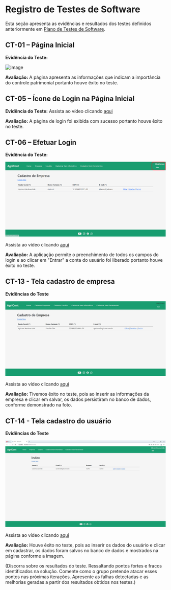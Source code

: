 # Registro de Testes de Software

Esta seção apresenta as evidências e resultados dos testes definidos anteriormente em [Plano de Testes de Software](https://github.com/ICEI-PUC-Minas-PMV-ADS/pmv-ads-2022-2-e2-proj-int-t5-projeto-agricont/blob/main/docs/08-Plano%20de%20Testes%20de%20Software.md).

## CT-01 – Página Inicial

**Evidência do Teste:** 

![image](https://user-images.githubusercontent.com/85913563/198852326-c36edf36-7fb0-4dc5-a1f9-e896b593e68c.png)

**Avaliação:** A página apresenta as informações que indicam a importância do controle patrimonial portanto houve êxito no teste.

## CT-05 – Ícone de Login na Página Inicial

**Evidência do Teste:** Assista ao vídeo clicando [aqui](https://github.com/ICEI-PUC-Minas-PMV-ADS/pmv-ads-2022-2-e2-proj-int-t5-projeto-agricont/blob/main/presentation/Etapa%203%20%20Videos/ETS-CT05.mp4)

**Avaliação:** A página de login foi exibida com sucesso portanto houve êxito no teste.

## CT-06 – Efetuar Login


**Evidência do Teste:** 

<img src="img/Teste_Login.png">

Assista ao vídeo clicando [aqui](https://github.com/ICEI-PUC-Minas-PMV-ADS/pmv-ads-2022-2-e2-proj-int-t5-projeto-agricont/blob/main/presentation/Etapa%203%20%20Videos/ETS-CT06.mp4)

**Avaliação:** A aplicação permite o preenchimento de todos os campos do login e ao clicar em "Entrar" a conta do usuário foi liberado portanto houve êxito no teste.

## CT-13 - Tela cadastro de empresa

**Evidências do Teste**

<img src="img/Teste_Cadastro_Empresa.jpg">

Assista ao vídeo clicando [aqui](https://github.com/ICEI-PUC-Minas-PMV-ADS/pmv-ads-2022-2-e2-proj-int-t5-projeto-agricont/blob/main/presentation/Etapa%203%20%20Videos/ETS-CT13.mp4)

**Avaliação:** Tivemos êxito no teste, pois ao inserir as informações da empresa e clicar em salvar, os dados persistiram no banco de dados, conforme demonstrado na foto.

 ## CT-14 - Tela cadastro do usuário
 **Evidências do Teste**

 <img src="img\Teste_Cadastro_Usuario.jpg">

 Assista ao vídeo clicando [aqui](https://github.com/ICEI-PUC-Minas-PMV-ADS/pmv-ads-2022-2-e2-proj-int-t5-projeto-agricont/blob/main/presentation/Etapa%203%20%20Videos/ETS-CT14.mp4)

 **Avaliação:** Houve êxito no teste, pois ao inserir os dados do usuário e clicar em cadastrar, os dados foram salvos no banco de dados e mostrados na página conforme a imagem.

(Discorra sobre os resultados do teste. Ressaltando pontos fortes e fracos identificados na solução. Comente como o grupo pretende atacar esses pontos nas próximas iterações. Apresente as falhas detectadas e as melhorias geradas a partir dos resultados obtidos nos testes.)


